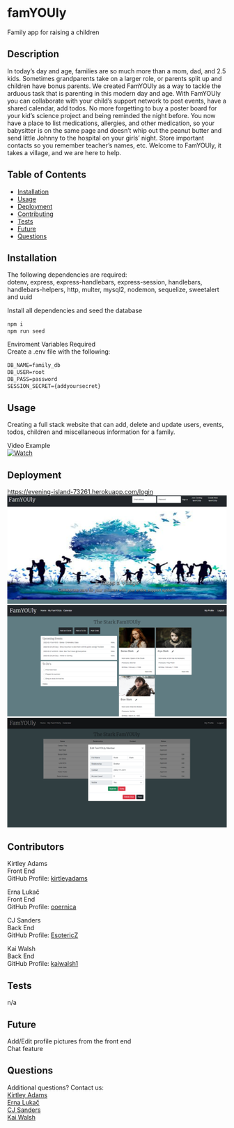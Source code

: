 # famYOUly
Family app for raising a children

## Description 
In today’s day and age, families are so much more than a mom, dad, and 2.5 kids. Sometimes grandparents take on a larger role, or parents split up and children have bonus parents. We created FamYOUly as a way to tackle the arduous task that is parenting in this modern day and age. With FamYOUly you can collaborate with your child’s support network to post events, have a shared calendar, add todos. No more forgetting to buy a poster board for your kid’s science project and being reminded the night before. You now have a place to list medications, allergies, and other medication, so your babysitter is on the same page and doesn’t whip out the peanut butter and send little Johnny to the hospital on your girls’ night. Store important contacts so you remember teacher’s names, etc. Welcome to FamYOUly, it takes a village, and we are here to help.

## Table of Contents
- [Installation](#Installation)
- [Usage](#Usage)
- [Deployment](#Deployment)
- [Contributing](#Contributors)
- [Tests](#Tests)
- [Future](#Future)
- [Questions](#Questions)

## Installation
The following dependencies are required:  
dotenv, express, express-handlebars, express-session, handlebars, handlebars-helpers, http, multer, mysql2, nodemon, sequelize, sweetalert and uuid  

Install all dependencies and seed the database  
```
npm i
npm run seed
```
Enviroment Variables Required  
Create a .env file with the following:  
```
DB_NAME=family_db
DB_USER=root
DB_PASS=password
SESSION_SECRET={addyoursecret}
```
      
## Usage
Creating a full stack website that can add, delete and update users, events, todos, children and miscellaneous information for a family.  
  
Video Example  
[![Watch](https://img.freepik.com/free-vector/video-player-interface-play-button-play-video_177006-355.jpg?size=626&ext=jpg)](https://drive.google.com/file/d/11FZxl1cPXfxuh8klBxC9NzoLqxZu83Z8/view)  

## Deployment
https://evening-island-73261.herokuapp.com/login  
![Alt text](/public/images/homepage.png?raw=true "Screenshot")  
![Alt text](/public/images/webpage1.png?raw=true "Screenshot")  
![Alt text](/public/images/webpage2.png?raw=true "Screenshot")  

## Contributors
Kirtley Adams  
Front End  
GitHub Profile: [kirtleyadams](https://github.com/kirtleyadams)  

Erna Lukač  
Front End  
GitHub Profile: [ooernica](https://github.com/ooernica)  

CJ Sanders  
Back End  
GitHub Profile: [EsotericZ](https://www.github.com/EsotericZ)  

Kai Walsh  
Back End  
GitHub Profile: [kaiwalsh1](https://github.com/kaiwalsh1)  

## Tests
n/a  

## Future
Add/Edit profile pictures from the front end  
Chat feature  

## Questions
Additional questions? Contact us:   
[Kirtley Adams](mailto:Hello@kirtleymichelle.com)  
[Erna Lukač](mailto:e.lukac4@gmail.com)  
[CJ Sanders](mailto:cjsand03@gmail.com)  
[Kai Walsh](mailto:kai@kaiconsulting.co)  
